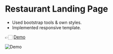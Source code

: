 # Restaurant Landing Page

- Used bootstrap tools & own styles.
- Implemented responsive template.

👉🏻 [Demo](https://rakeshnalamari.github.io/Rakesh-Restaurant/)

![Demo](img/demo.gif)
